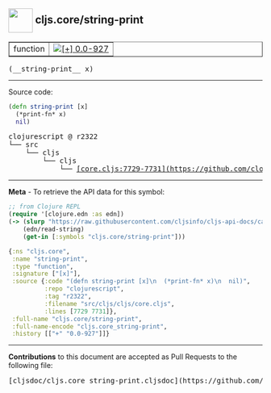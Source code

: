 ## <img width="48px" valign="middle" src="http://i.imgur.com/Hi20huC.png"> cljs.core/string-print

 <table border="1">
<tr>

<td>function</td>
<td><a href="https://github.com/cljsinfo/cljs-api-docs/tree/0.0-927"><img valign="middle" alt="[+] 0.0-927" src="https://img.shields.io/badge/+-0.0--927-lightgrey.svg"></a> </td>
</tr>
</table>

 <samp>
(__string-print__ x)<br>
</samp>

---





Source code:

```clj
(defn string-print [x]
  (*print-fn* x)
  nil)
```

 <pre>
clojurescript @ r2322
└── src
    └── cljs
        └── cljs
            └── <ins>[core.cljs:7729-7731](https://github.com/clojure/clojurescript/blob/r2322/src/cljs/cljs/core.cljs#L7729-L7731)</ins>
</pre>


---

__Meta__ - To retrieve the API data for this symbol:

```clj
;; from Clojure REPL
(require '[clojure.edn :as edn])
(-> (slurp "https://raw.githubusercontent.com/cljsinfo/cljs-api-docs/catalog/cljs-api.edn")
    (edn/read-string)
    (get-in [:symbols "cljs.core/string-print"]))
```

```clj
{:ns "cljs.core",
 :name "string-print",
 :type "function",
 :signature ["[x]"],
 :source {:code "(defn string-print [x]\n  (*print-fn* x)\n  nil)",
          :repo "clojurescript",
          :tag "r2322",
          :filename "src/cljs/cljs/core.cljs",
          :lines [7729 7731]},
 :full-name "cljs.core/string-print",
 :full-name-encode "cljs.core_string-print",
 :history [["+" "0.0-927"]]}

```

---

__Contributions__ to this document are accepted as Pull Requests to the following file:

 <pre>
[cljsdoc/cljs.core_string-print.cljsdoc](https://github.com/cljsinfo/cljs-api-docs/blob/master/cljsdoc/cljs.core_string-print.cljsdoc)
</pre>

